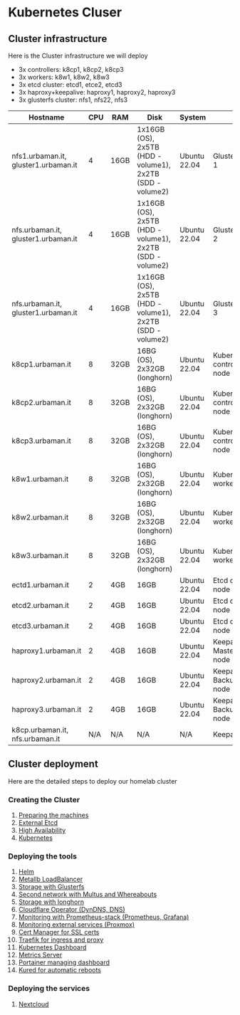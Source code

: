 # Kubernetes Cluser

## Cluster infrastructure

Here is the Cluster infrastructure we will deploy

- 3x controllers: k8cp1, k8cp2, k8cp3
- 3x workers: k8w1, k8w2, k8w3
- 3x etcd cluster: etcd1, etce2, etcd3
- 3x haproxy+keepalive: haproxy1, haproxy2, haproxy3
- 3x glusterfs cluster: nfs1, nfs22, nfs3

| Hostname               | CPU | RAM  | Disk                     | System             | Role                              | IP         |
| ---------------------- | --- | ---- | ------------------------ | ------------------ | --------------------------------- | ---------- |
| nfs1.urbaman.it, gluster1.urbaman.it | 4   | 16GB | 1x16GB (OS), 2x5TB (HDD - volume1), 2x2TB  (SDD - volume2) | Ubuntu 22.04       | GlusterFS node 1                  | 10.0.50.21, 10.0.70.21 (gluster storage) |
| nfs.urbaman.it, gluster1.urbaman.it | 4   | 16GB | 1x16GB (OS), 2x5TB (HDD - volume1), 2x2TB  (SDD - volume2) | Ubuntu 22.04       | GlusterFS node 2                  | 10.0.50.22, 10.0.70.22 (gluster storage) |
| nfs.urbaman.it, gluster1.urbaman.it | 4   | 16GB | 1x16GB (OS), 2x5TB (HDD - volume1), 2x2TB  (SDD - volume2) | Ubuntu 22.04       | GlusterFS node 3                  | 10.0.50.23, 10.0.70.23 (gluster storage) |
| k8cp1.urbaman.it       | 8   | 32GB | 16BG (OS), 2x32GB (longhorn)           | Ubuntu 22.04       | Kubernetes control manager node 1 | 10.0.50.51, 10.0.90.51 (longhorn storage) |
| k8cp2.urbaman.it       | 8   | 32GB | 16BG (OS), 2x32GB (longhorn)           | Ubuntu 22.04       | Kubernetes control manager node 2 | 10.0.50.52, 10.0.90.52 (longhorn storage) |
| k8cp3.urbaman.it       | 8   | 32GB | 16BG (OS), 2x32GB (longhorn)           | Ubuntu 22.04       | Kubernetes control manager node 3 | 10.0.50.53, 10.0.90.53 (longhorn storage) |
| k8w1.urbaman.it        | 8   | 32GB | 16BG (OS), 2x32GB (longhorn)           | Ubuntu 22.04       | Kubernetes worker node 1          | 10.0.50.54, 10.0.90.54 (longhorn storage) |
| k8w2.urbaman.it        | 8   | 32GB | 16BG (OS), 2x32GB (longhorn)           | Ubuntu 22.04       | Kubernetes worker node 2          | 10.0.50.55, 10.0.90.55 (longhorn storage) |
| k8w3.urbaman.it        | 8   | 32GB | 16BG (OS), 2x32GB (longhorn)           | Ubuntu 22.04       | Kubernetes worker node 3          | 10.0.50.56, 10.0.90.56 (longhorn storage) |
| ectd1.urbaman.it       | 2   | 4GB  | 16GB                     | Ubuntu 22.04       | Etcd cluster node 1               | 10.0.50.41 |
| etcd2.urbaman.it       | 2   | 4GB  | 16GB                     | Ubuntu 22.04       | Etcd cluster node 2               | 10.0.50.42 |
| etcd3.urbaman.it       | 2   | 4GB  | 16GB                     | Ubuntu 22.04       | Etcd cluster node 3               | 10.0.50.43 |
| haproxy1.urbaman.it    | 2   | 4GB  | 16GB                     | Ubuntu 22.04       | Keepalive Master/Haproxy node 1   | 10.0.50.61 |
| haproxy2.urbaman.it    | 2   | 4GB  | 16GB                     | Ubuntu 22.04       | Keepalive Backup/Haproxy node 2   | 10.0.50.62 |
| haproxy3.urbaman.it    | 2   | 4GB  | 16GB                     | Ubuntu 22.04       | Keepalive Backup/Haproxy node 3   | 10.0.50.63 |
| k8cp.urbaman.it, nfs.urbaman.it | N/A | N/A  | N/A                      | N/A                | Keepalive VIP IP                  | 10.0.50.64 |

## Cluster deployment

Here are the detailed steps to deploy our homelab cluster

### Creating the Cluster

1. [Preparing the machines](https://github.com/urbaman/HomeLab/tree/main/Kubernetes/Cluster/01-Prepare-Machines)
2. [External Etcd](https://github.com/urbaman/HomeLab/tree/main/Kubernetes/Cluster/02-External-Etcd)
3. [High Availability](https://github.com/urbaman/HomeLab/tree/main/Kubernetes/Cluster/03-High-Availability)
4. [Kubernetes](https://github.com/urbaman/HomeLab/tree/main/Kubernetes/Cluster/04-Kubernetes)

### Deploying the tools

1. [Helm](https://github.com/urbaman/HomeLab/tree/main/Kubernetes/Helm)
2. [Metallb LoadBalancer](https://github.com/urbaman/HomeLab/tree/main/Kubernetes/Metallb)
3. [Storage with Glusterfs](https://github.com/urbaman/HomeLab/tree/main/Kubernetes/Glusterfs)
4. [Second network with Multus and Whereabouts](https://github.com/urbaman/HomeLab/tree/main/Kubernetes/Multus)
4. [Storage with longhorn](https://github.com/urbaman/HomeLab/tree/main/Kubernetes/Longhorn)
5. [Cloudflare Operator (DynDNS, DNS)](https://github.com/urbaman/HomeLab/tree/main/Kubernetes/Cloudflare-Operator)
6. [Monitoring with Prometheus-stack (Prometheus, Grafana)](https://github.com/urbaman/HomeLab/tree/main/Kubernetes/Prometheus-Stack)
7. [Monitoring external services (Proxmox)](https://github.com/urbaman/HomeLab/tree/main/Kubernetes/Proxmox-Monitoring)
8. [Cert Manager for SSL certs](https://github.com/urbaman/HomeLab/tree/main/Kubernetes/Cert-manager)
8. [Traefik for ingress and proxy](https://github.com/urbaman/HomeLab/tree/main/Kubernetes/Traefik)
9. [Kubernetes Dashboard](https://github.com/urbaman/HomeLab/tree/main/Kubernetes/Dashboard)
10. [Metrics Server](https://github.com/urbaman/HomeLab/tree/main/Kubernetes/Metrics-Server)
11. [Portainer managing dashboard](https://github.com/urbaman/HomeLab/tree/main/Kubernetes/Portainer)
12. [Kured for automatic reboots](https://github.com/urbaman/HomeLab/tree/main/Kubernetes/Kured)

### Deploying the services

1. [Nextcloud](https://github.com/urbaman/HomeLab/tree/main/Kubernetes/Nextcloud)
